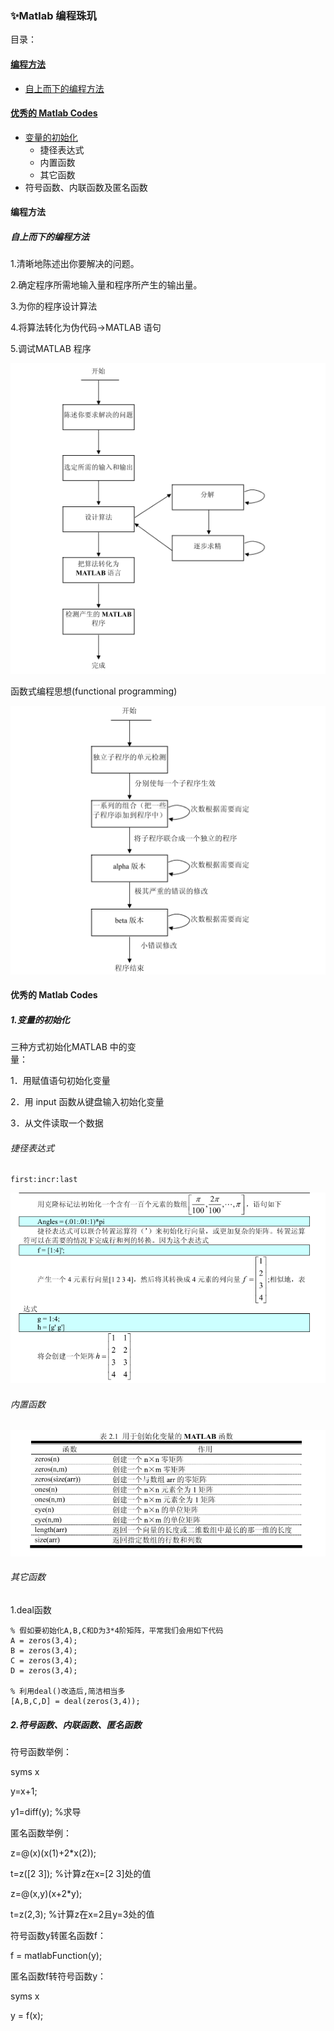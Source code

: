 ### ✨Matlab 编程珠玑

目录：

#### [编程方法](#编程方法)

* [自上而下的编程方法](#自上而下的编程方法)

#### [优秀的 Matlab Codes](#优秀的-matlab-codes)

* [变量的初始化](#变量的初始化)
  * 捷径表达式
  * 内置函数
  * 其它函数
* 符号函数、内联函数及匿名函数

#### 编程方法

##### 自上而下的编程方法

1.清晰地陈述出你要解决的问题。

2.确定程序所需地输入量和程序所产生的输出量。

3.为你的程序设计算法

4.将算法转化为伪代码→MATLAB 语句

5.调试MATLAB 程序

![](/assets/matlab自上而下编程方法.png)

函数式编程思想\(functional programming\)

![](/assets/matlab调试2.png)

#### 优秀的 Matlab Codes

##### 1.变量的初始化

三种方式初始化MATLAB 中的变  
量：

1．用赋值语句初始化变量

2．用 input 函数从键盘输入初始化变量

3．从文件读取一个数据

###### 捷径表达式

```
first:incr:last
```

![](/assets/捷径表达式)

###### 内置函数

![](/assets/内置函数)

###### 其它函数

1.deal函数

```
% 假如要初始化A,B,C和D为3*4阶矩阵，平常我们会用如下代码
A = zeros(3,4);
B = zeros(3,4);
C = zeros(3,4);
D = zeros(3,4);

% 利用deal()改造后,简洁相当多
[A,B,C,D] = deal(zeros(3,4));
```

##### 2.符号函数、内联函数、匿名函数

符号函数举例：

syms x

y=x+1;

y1=diff\(y\); %求导



匿名函数举例：

z=@\(x\)\(x\(1\)+2\*x\(2\)\);

t=z\(\[2 3\]\); %计算z在x=\[2 3\]处的值

z=@\(x,y\)\(x+2\*y\);

t=z\(2,3\); %计算z在x=2且y=3处的值



符号函数y转匿名函数f：

f = matlabFunction\(y\);



匿名函数f转符号函数y：

syms x

y = f\(x\);

